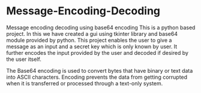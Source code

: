 # Message-Encoding-Decoding
Message encoding decoding using base64 encoding
This is a python based project. In this we have created a gui using tkinter library and base64 module provided by python.
This project enables the user to give a message as an input and a secret key which is only known by user. It further encodes the input provided by the user and decoded if desired by the user itself.

The Base64 encoding is used to convert bytes that have binary or text data into ASCII characters. Encoding prevents the data from getting corrupted when it is transferred or processed through a text-only system.
